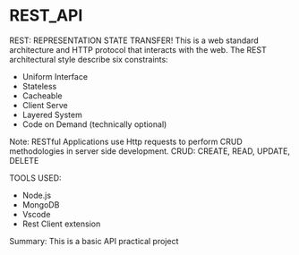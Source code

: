 # REST_API
REST: REPRESENTATION STATE TRANSFER!
This is a web standard architecture and HTTP protocol that interacts with the 
web. 
The REST architectural style describe six constraints:
* Uniform Interface
* Stateless
* Cacheable 
* Client Serve 
* Layered System 
* Code on Demand (technically optional)

Note: RESTful Applications use Http requests to perform CRUD methodologies in server side development.
CRUD: CREATE, READ, UPDATE, DELETE

TOOLS USED:
* Node.js 
* MongoDB 
* Vscode
* Rest Client extension

Summary: This is a basic API practical project

